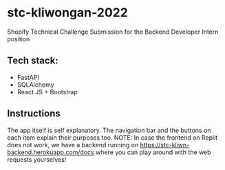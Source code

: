 # stc-kliwongan-2022
Shopify Technical Challenge Submission for the Backend Developer Intern position

## Tech stack:
- FastAPI
- SQLAlchemy
- React JS + Bootstrap

## Instructions

The app itself is self explanatory. The navigation bar and the buttons on each item explain their purposes too.
NOTE: In case the frontend on Replit does not work, we have a backend running on
https://stc-kliwn-backend.herokuapp.com/docs where you can play around with the web requests yourselves!
